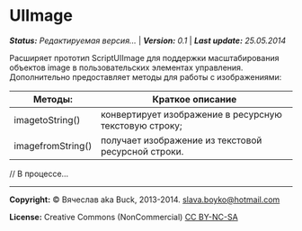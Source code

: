 # UIImage
***Status:*** *Редактируемая версия...* | ***Version:*** *0.1* | ***Last update:*** *25.05.2014*

Расширяет прототип ScriptUIImage для поддержки масштабирования объектов image в пользовательских элементах управления. Дополнительно предоставляет
методы для работы с изображениями:

Методы:				| Краткое описание
------------------- | ----------------
imagetoString()		| конвертирует изображение в ресурсную текстовую строку;
imagefromString()	| получает изображение из текстовой ресурсной строки.


// В процессе...

----------------------------------
**Copyright:** © Вячеслав aka Buck, 2013-2014. <slava.boyko@hotmail.com>

**License:** Creative Commons (NonCommercial) [CC BY-NC-SA](http://creativecommons.org/licenses/by-nc-sa/3.0/)